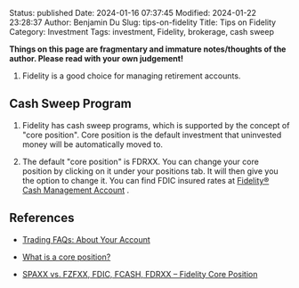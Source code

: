 Status: published
Date: 2024-01-16 07:37:45
Modified: 2024-01-22 23:28:37
Author: Benjamin Du
Slug: tips-on-fidelity
Title: Tips on Fidelity
Category: Investment
Tags: investment, Fidelity, brokerage, cash sweep

**Things on this page are fragmentary and immature notes/thoughts of the author. Please read with your own judgement!**

1. Fidelity is a good choice for managing retirement accounts.

## Cash Sweep Program

1. Fidelity has cash sweep programs,
    which is supported by the concept of "core position".
    Core position is the default investment that uninvested money will be automatically moved to.

2. The default "core position" is FDRXX.
    You can change your core position 
    by clicking on it under your positions tab. 
    It will then give you the option to change it.
    You can find FDIC insured rates at
    [Fidelity® Cash Management Account](https://digital.fidelity.com/prgw/digital/fdic-interest-rate/fcma)
    .

## References

- [Trading FAQs: About Your Account](https://www.fidelity.com/trading/faqs-about-account?ccsource=VA#3)

- [What is a core position?](https://www.fidelity.com/bin-public/060_www_fidelity_com/documents/mutual-funds/what-is-a-core-position.pdf)

- [SPAXX vs. FZFXX, FDIC, FCASH, FDRXX – Fidelity Core Position](https://www.optimizedportfolio.com/fidelity-core-position/)

